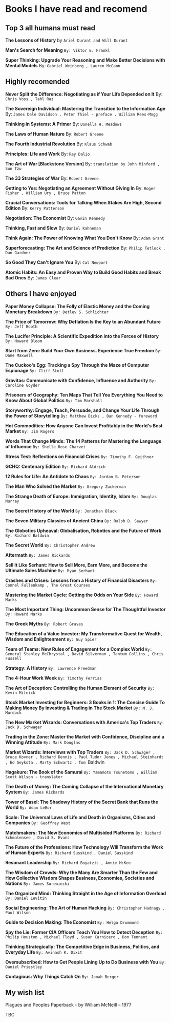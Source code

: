 
# Books I have read and recomend 


## Top 3 all humans must read

**The Lessons of History** by `Ariel Durant and Will Durant`

**Man's Search for Meaning** `By: Viktor E. Frankl`

**Super Thinking: Upgrade Your Reasoning and Make Better Decisions with Mental Models** By: `Gabriel Weinberg , Lauren McCann`



## Highly recomended

**Never Split the Difference: Negotiating as if Your Life Depended on It** By: `Chris Voss , Tahl Raz`

**The Sovereign Individual: Mastering the Transition to the Information Age** By: `James Dale Davidson , Peter Thiel - preface , William Rees-Mogg`

**Thinking in Systems: A Primer** By: `Donella H. Meadows`

**The Laws of Human Nature** By: `Robert Greene`

**The Fourth Industrial Revolution** By: `Klaus Schwab`

**Principles: Life and Work** By: `Ray Dalio`

**The Art of War [Blackstone Version]** By: `translation by John Minford , Sun Tzu`

**The 33 Strategies of War** By: `Robert Greene`

**Getting to Yes: Negotiating an Agreement Without Giving In** By: `Roger Fisher , William Ury , Bruce Patton`

**Crucial Conversations: Tools for Talking When Stakes Are High, Second Edition** By: `Kerry Patterson`

**Negotiation: The Economist** By: `Gavin Kennedy`

**Thinking, Fast and Slow** By: `Daniel Kahneman`

**Think Again: The Power of Knowing What You Don't Know** By: `Adam Grant`

**Superforecasting: The Art and Science of Prediction** By: `Philip Tetlock , Dan Gardner`

**So Good They Can't Ignore You** By: `Cal Newport`

**Atomic Habits: An Easy and Proven Way to Build Good Habits and Break Bad Ones** By: `James Clear`

## Others I have enjoyed

**Paper Money Collapse: The Folly of Elastic Money and the Coming Monetary Breakdown** `By: Detlev S. Schlichter`

**The Price of Tomorrow: Why Deflation Is the Key to an Abundant Future** `By: Jeff Booth`

**The Lucifer Principle: A Scientific Expedition into the Forces of History** `By: Howard Bloom`

**Start from Zero: Build Your Own Business. Experience True Freedom** `By: Dane Maxwell`

**The Cuckoo's Egg: Tracking a Spy Through the Maze of Computer Espionage** `By: Cliff Stoll`

**Gravitas: Communicate with Confidence, Influence and Authority** `By: Caroline Goyder`

**Prisoners of Geography: Ten Maps That Tell You Everything You Need to Know About Global Politics** `By: Tim Marshall`

**Storyworthy: Engage, Teach, Persuade, and Change Your Life Through the Power of Storytelling** `By: Matthew Dicks , Dan Kennedy - foreword`

**Hot Commodities: How Anyone Can Invest Profitably in the World's Best Market** `By: Jim Rogers`

**Words That Change Minds: The 14 Patterns for Mastering the Language of Influence** `By: Shelle Rose Charvet`

**Stress Test: Reflections on Financial Crises** `By: Timothy F. Geithner`

**GCHQ: Centenary Edition** `By: Richard Aldrich`

**12 Rules for Life: An Antidote to Chaos** `By: Jordan B. Peterson`

**The Man Who Solved the Market** `By: Gregory Zuckerman`

**The Strange Death of Europe: Immigration, Identity, Islam** `By: Douglas Murray`

**The Secret History of the World** `By: Jonathan Black`

**The Seven Military Classics of Ancient China** `By: Ralph D. Sawyer`

**The Globotics Upheaval: Globalisation, Robotics and the Future of Work** `By: Richard Baldwin`

**The Secret World** `By: Christopher Andrew`

**Aftermath** `By: James Rickards`

**Sell It Like Serhant: How to Sell More, Earn More, and Become the Ultimate Sales Machine** `By: Ryan Serhant`

**Crashes and Crises: Lessons from a History of Financial Disasters** `By: Connel Fullenkamp , The Great Courses`

**Mastering the Market Cycle: Getting the Odds on Your Side** `By: Howard Marks`

**The Most Important Thing: Uncommon Sense for The Thoughtful Investor** `By: Howard Marks`

**The Greek Myths** `By: Robert Graves`

**The Education of a Value Investor: My Transformative Quest for Wealth, Wisdom and Enlightenment** `By: Guy Spier`

**Team of Teams: New Rules of Engagement for a Complex World** `By: General Stanley McChrystal , David Silverman , Tantum Collins , Chris Fussell`

**Strategy: A History** `By: Lawrence Freedman`

**The 4-Hour Work Week** `By: Timothy Ferriss`

**The Art of Deception: Controlling the Human Element of Security** `By: Kevin Mitnick`

**Stock Market Investing for Beginners: 3 Books in 1: The Concise Guide To Making Money By Investing & Trading in The Stock Market** `By: M. J. Murdock`

**The New Market Wizards: Conversations with America's Top Traders** `By: Jack D. Schwager`

**Trading in the Zone: Master the Market with Confidence, Discipline and a Winning Attitude** `By: Mark Douglas`

**Market Wizards: Interviews with Top Traders** `By: Jack D. Schwager , Bruce Kovner , Richard Dennis , Paul Tudor Jones , Michael Steinhardt , Ed Seykota , Marty Schwartz , Tom `Baldwin

**Hagakure: The Book of the Samurai** `By: Yamamoto Tsunetomo , William Scott Wilson - translator`

**The Death of Money: The Coming Collapse of the International Monetary System** `By: James Rickards`

**Tower of Basel: The Shadowy History of the Secret Bank that Runs the World** `By: Adam LeBor`

**Scale: The Universal Laws of Life and Death in Organisms, Cities and Companies** `By: Geoffrey West`

**Matchmakers: The New Economics of Multisided Platforms** `By: Richard Schmalensee , David S. Evans`

**The Future of the Professions: How Technology Will Transform the Work of Human Experts** `By: Richard Susskind , Daniel Susskind`

**Resonant Leadership** `By: Richard Boyatzis , Annie McKee`

**The Wisdom of Crowds: Why the Many Are Smarter Than the Few and How Collective Wisdom Shapes Business, Economies, Societies and Nations** `By: James Surowiecki`

**The Organized Mind: Thinking Straight in the Age of Information Overload** `By: Daniel Levitin`

**Social Engineering: The Art of Human Hacking** `By: Christopher Hadnagy , Paul Wilson`

**Guide to Decision Making: The Economist** `By: Helga Drummond`

**Spy the Lie: Former CIA Officers Teach You How to Detect Deception** `By: Philip Houston , Michael Floyd , Susan Carnicero , Don Tennant`

**Thinking Strategically: The Competitive Edge in Business, Politics, and Everyday Life** `By: Avinash K. Dixit`

**Oversubscribed: How to Get People Lining Up to Do Business with You** `By: Daniel Priestley`

**Contagious: Why Things Catch On** `By: Jonah Berger`


## My wish list 

Plagues and Peoples Paperback - by William McNeill – 1977

TBC
